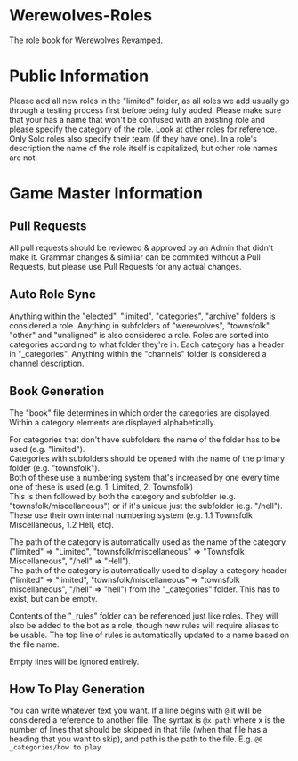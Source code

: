 # Werewolves-Roles
The role book for Werewolves Revamped.  

# Public Information 
Please add all new roles in the "limited" folder, as all roles we add usually go through a testing process first before being fully added. 
Please make sure that your has a name that won't be confused with an existing role and please specify the category of the role. Look at other roles for reference. 
Only Solo roles also specify their team (if they have one).
In a role's description the name of the role itself is capitalized, but other role names are not.

# Game Master Information
## Pull Requests
All pull requests should be reviewed & approved by an Admin that didn't make it. Grammar changes & similiar can be commited without a Pull Requests, but please use Pull Requests for any actual changes.  

## Auto Role Sync
Anything within the "elected", "limited", "categories", "archive" folders is considered a role. Anything in subfolders of "werewolves", "townsfolk", "other" and "unaligned" is also considered a role.    Roles are sorted into categories according to what folder they're in. Each category has a header in "\_categories". 
Anything within the "channels" folder is considered a channel description.

## Book Generation
The "book" file determines in which order the categories are displayed. Within a category elements are displayed alphabetically.  

For categories that don't have subfolders the name of the folder has to be used (e.g. "limited").  
Categories with subfolders should be opened with the name of the primary folder (e.g. "townsfolk").  
Both of these use a numbering system that's increased by one every time one of these is used (e.g. 1. Limited, 2. Townsfolk)  
This is then followed by both the category and subfolder (e.g. "townsfolk/miscellaneous") or if it's unique just the subfolder (e.g. "/hell"). These use their own internal numbering system (e.g. 1.1 Townsfolk Miscellaneous, 1.2 Hell, etc).  

The path of the category is automatically used as the name of the category ("limited" => "Limited", "townsfolk/miscellaneous" => "Townsfolk Miscellaneous", "/hell" => "Hell").  
The path of the category is automatically used to display a category header ("limited" => "limited", "townsfolk/miscellaneous" => "townsfolk miscellaneous", "/hell" => "hell") from the "\_categories" folder. This has to exist, but can be empty.  

Contents of the "\_rules" folder can be referenced just like roles. They will also be added to the bot as a role, though new rules will require aliases to be usable. The top line of rules is automatically updated to a name based on the file name.

Empty lines will be ignored entirely.  

## How To Play Generation
You can write whatever text you want. If a line begins with `@` it will be considered a reference to another file. The syntax is `@x path` where x is the number of lines that should be skipped in that file (when that file has a heading that you want to skip), and path is the path to the file. E.g. `@0 _categories/how to play` 
